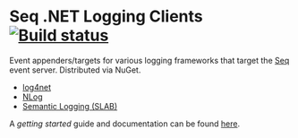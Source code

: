 # Seq .NET Logging Clients [![Build status](https://ci.appveyor.com/api/projects/status/sxw4n1a6v9o7db2i/branch/master?svg=true)](https://ci.appveyor.com/project/seqlogs/seq-client/branch/master)

Event appenders/targets for various logging frameworks that target the [Seq](http://getseq.net) event server. Distributed
via NuGet.

 * [log4net](https://www.nuget.org/packages/seq.client.log4net)
 * [NLog](https://www.nuget.org/packages/seq.client.nlog)
 * [Semantic Logging (SLAB)](https://www.nuget.org/packages/seq.client.slab)

A _getting started_ guide and documentation can be found [here](http://docs.getseq.net).
